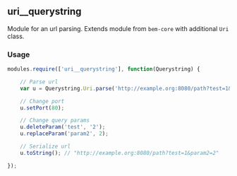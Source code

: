 ## uri__querystring

Module for an url parsing. Extends module from `bem-core` with additional `Uri` class.

### Usage

```js
modules.require(['uri__querystring'], function(Querystring) {

    // Parse url
    var u = Querystring.Uri.parse('http://example.org:8080/path?test=1&test=2&param2=22');

    // Change port
    u.setPort(80);

    // Change query params
    u.deleteParam('test', '2');
    u.replaceParam('param2', 2);

    // Serialize url
    u.toString(); // "http://example.org:8080/path?test=1&param2=2"

});
```
